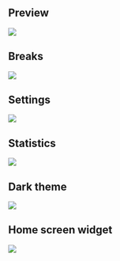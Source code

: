 <h2>Preview</h2>

![](https://media.giphy.com/media/xUOxfbgOCVjPjDriSI/giphy.gif)

<h2>Breaks</h2>

![](https://media.giphy.com/media/xT0xeHjTMl3MKIzYYw/giphy.gif)

<h2>Settings</h2>

![](https://media.giphy.com/media/26xixrKqFzkUK52YU/giphy.gif)

<h2>Statistics</h2>

![](https://media.giphy.com/media/xUOxfbKqKLfOulR30c/giphy.gif)

<h2>Dark theme</h2>

![](https://media.giphy.com/media/xUOxeR8KdtOPtYZ8wE/giphy.gif)

<h2>Home screen widget</h2>

![](https://media.giphy.com/media/3o6fIWQf4hLHsuwb4Y/giphy.gif)
